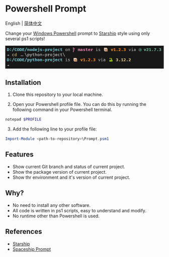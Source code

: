 # Powershell Prompt

English | [简体中文](./README.zh-CN.md)

Change your [Windows Powershell](https://github.com/PowerShell/PowerShell) prompt to [Starship](https://github.com/starship/starship) style using only several ps1 scripts!

![img1](./asset/img1.png)

## Installation

1. Clone this repository to your local machine.

2. Open your Powershell profile file. You can do this by running  the following command in your Powershell terminal.

```powershell
notepad $PROFILE
```

3. Add the following line to your profile file:

```powershell
Import-Module <path-to-repository>\Prompt.psm1
```

## Features

+ Show current Git branch and status of current project.
+ Show the package version of current project.
+ Show thr environment and it's version of current project. 

## Why?

+ No need to install any other software.
+ All code is written in ps1 scripts, easy to understand and modify.
+ No runtime other than Powershell is used.

## References

- [Starship](https://github.com/starship/starship)
- [Spaceship Prompt](https://github.com/spaceship-prompt/spaceship-prompt)
